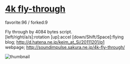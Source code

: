 # [4k fly-through](http://fl.corge.net/c/8QjX)

favorite:96 / forked:9

Fly through by 4084 bytes script.  
[left/right/a/s]:rotation [up]:accel [down/Shift/Space]:flying  
blog; http://d.hatena.ne.jp/keim_at_Si/20111201/p1  
webpage; http://soundimpulse.sakura.ne.jp/4k-fly-through/

![thumbnail](./thumbnail.jpg)
